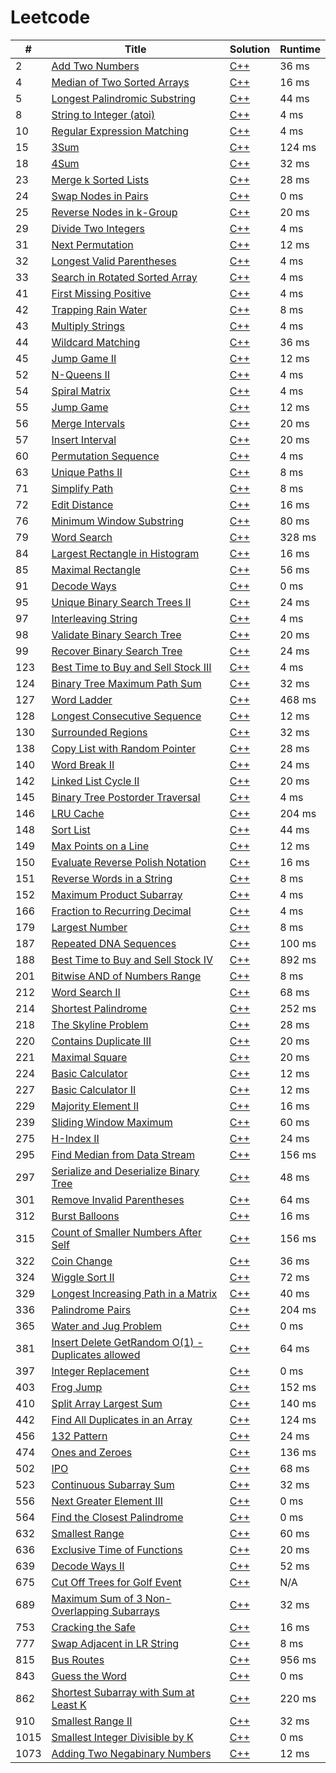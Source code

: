 # Leetcode

| # | Title | Solution | Runtime |
|---| ----- | -------- | ------- |
|2|[ Add Two Numbers](https://leetcode.com/problems/add-two-numbers/)|[C++](./solutions/2.%20Add%20Two%20NumbersC%2B%2B)|36 ms|
|4|[ Median of Two Sorted Arrays](https://leetcode.com/problems/median-of-two-sorted-arrays/)|[C++](./solutions/4.%20Median%20of%20Two%20Sorted%20ArraysC%2B%2B)|16 ms|
|5|[ Longest Palindromic Substring](https://leetcode.com/problems/longest-palindromic-substring/)|[C++](./solutions/5.%20Longest%20Palindromic%20SubstringC%2B%2B)|44 ms|
|8|[ String to Integer (atoi)](https://leetcode.com/problems/string-to-integer-atoi/)|[C++](./solutions/8.%20String%20to%20Integer%20(atoi)C%2B%2B)|4 ms|
|10|[ Regular Expression Matching](https://leetcode.com/problems/regular-expression-matching/)|[C++](./solutions/10.%20Regular%20Expression%20MatchingC%2B%2B)|4 ms|
|15|[ 3Sum](https://leetcode.com/problems/3sum/)|[C++](./solutions/15.%203SumC%2B%2B)|124 ms|
|18|[ 4Sum](https://leetcode.com/problems/4sum/)|[C++](./solutions/18.%204SumC%2B%2B)|32 ms|
|23|[ Merge k Sorted Lists](https://leetcode.com/problems/merge-k-sorted-lists/)|[C++](./solutions/23.%20Merge%20k%20Sorted%20ListsC%2B%2B)|28 ms|
|24|[ Swap Nodes in Pairs](https://leetcode.com/problems/swap-nodes-in-pairs/)|[C++](./solutions/24.%20Swap%20Nodes%20in%20PairsC%2B%2B)|0 ms|
|25|[ Reverse Nodes in k-Group](https://leetcode.com/problems/reverse-nodes-in-k-group/)|[C++](./solutions/25.%20Reverse%20Nodes%20in%20k-GroupC%2B%2B)|20 ms|
|29|[ Divide Two Integers](https://leetcode.com/problems/divide-two-integers/)|[C++](./solutions/29.%20Divide%20Two%20IntegersC%2B%2B)|4 ms|
|31|[ Next Permutation](https://leetcode.com/problems/next-permutation/)|[C++](./solutions/31.%20Next%20PermutationC%2B%2B)|12 ms|
|32|[ Longest Valid Parentheses](https://leetcode.com/problems/longest-valid-parentheses/)|[C++](./solutions/32.%20Longest%20Valid%20ParenthesesC%2B%2B)|4 ms|
|33|[ Search in Rotated Sorted Array](https://leetcode.com/problems/search-in-rotated-sorted-array/)|[C++](./solutions/33.%20Search%20in%20Rotated%20Sorted%20ArrayC%2B%2B)|4 ms|
|41|[ First Missing Positive](https://leetcode.com/problems/first-missing-positive/)|[C++](./solutions/41.%20First%20Missing%20PositiveC%2B%2B)|4 ms|
|42|[ Trapping Rain Water](https://leetcode.com/problems/trapping-rain-water/)|[C++](./solutions/42.%20Trapping%20Rain%20WaterC%2B%2B)|8 ms|
|43|[ Multiply Strings](https://leetcode.com/problems/multiply-strings/)|[C++](./solutions/43.%20Multiply%20StringsC%2B%2B)|4 ms|
|44|[ Wildcard Matching](https://leetcode.com/problems/wildcard-matching/)|[C++](./solutions/44.%20Wildcard%20MatchingC%2B%2B)|36 ms|
|45|[ Jump Game II](https://leetcode.com/problems/jump-game-ii/)|[C++](./solutions/45.%20Jump%20Game%20IIC%2B%2B)|12 ms|
|52|[ N-Queens II](https://leetcode.com/problems/n-queens-ii/)|[C++](./solutions/52.%20N-Queens%20IIC%2B%2B)|4 ms|
|54|[ Spiral Matrix](https://leetcode.com/problems/spiral-matrix/)|[C++](./solutions/54.%20Spiral%20MatrixC%2B%2B)|4 ms|
|55|[ Jump Game](https://leetcode.com/problems/jump-game/)|[C++](./solutions/55.%20Jump%20GameC%2B%2B)|12 ms|
|56|[ Merge Intervals](https://leetcode.com/problems/merge-intervals/)|[C++](./solutions/56.%20Merge%20IntervalsC%2B%2B)|20 ms|
|57|[ Insert Interval](https://leetcode.com/problems/insert-interval/)|[C++](./solutions/57.%20Insert%20IntervalC%2B%2B)|20 ms|
|60|[ Permutation Sequence](https://leetcode.com/problems/permutation-sequence/)|[C++](./solutions/60.%20Permutation%20SequenceC%2B%2B)|4 ms|
|63|[ Unique Paths II](https://leetcode.com/problems/unique-paths-ii/)|[C++](./solutions/63.%20Unique%20Paths%20IIC%2B%2B)|8 ms|
|71|[ Simplify Path](https://leetcode.com/problems/simplify-path/)|[C++](./solutions/71.%20Simplify%20PathC%2B%2B)|8 ms|
|72|[ Edit Distance](https://leetcode.com/problems/edit-distance/)|[C++](./solutions/72.%20Edit%20DistanceC%2B%2B)|16 ms|
|76|[ Minimum Window Substring](https://leetcode.com/problems/minimum-window-substring/)|[C++](./solutions/76.%20Minimum%20Window%20SubstringC%2B%2B)|80 ms|
|79|[ Word Search](https://leetcode.com/problems/word-search/)|[C++](./solutions/79.%20Word%20SearchC%2B%2B)|328 ms|
|84|[ Largest Rectangle in Histogram](https://leetcode.com/problems/largest-rectangle-in-histogram/)|[C++](./solutions/84.%20Largest%20Rectangle%20in%20HistogramC%2B%2B)|16 ms|
|85|[ Maximal Rectangle](https://leetcode.com/problems/maximal-rectangle/)|[C++](./solutions/85.%20Maximal%20RectangleC%2B%2B)|56 ms|
|91|[ Decode Ways](https://leetcode.com/problems/decode-ways/)|[C++](./solutions/91.%20Decode%20WaysC%2B%2B)|0 ms|
|95|[ Unique Binary Search Trees II](https://leetcode.com/problems/unique-binary-search-trees-ii/)|[C++](./solutions/95.%20Unique%20Binary%20Search%20Trees%20IIC%2B%2B)|24 ms|
|97|[ Interleaving String](https://leetcode.com/problems/interleaving-string/)|[C++](./solutions/97.%20Interleaving%20StringC%2B%2B)|4 ms|
|98|[ Validate Binary Search Tree](https://leetcode.com/problems/validate-binary-search-tree/)|[C++](./solutions/98.%20Validate%20Binary%20Search%20TreeC%2B%2B)|20 ms|
|99|[ Recover Binary Search Tree](https://leetcode.com/problems/recover-binary-search-tree/)|[C++](./solutions/99.%20Recover%20Binary%20Search%20TreeC%2B%2B)|24 ms|
|123|[ Best Time to Buy and Sell Stock III](https://leetcode.com/problems/best-time-to-buy-and-sell-stock-iii/)|[C++](./solutions/123.%20Best%20Time%20to%20Buy%20and%20Sell%20Stock%20IIIC%2B%2B)|4 ms|
|124|[ Binary Tree Maximum Path Sum](https://leetcode.com/problems/binary-tree-maximum-path-sum/)|[C++](./solutions/124.%20Binary%20Tree%20Maximum%20Path%20SumC%2B%2B)|32 ms|
|127|[ Word Ladder](https://leetcode.com/problems/word-ladder/)|[C++](./solutions/127.%20Word%20LadderC%2B%2B)|468 ms|
|128|[ Longest Consecutive Sequence](https://leetcode.com/problems/longest-consecutive-sequence/)|[C++](./solutions/128.%20Longest%20Consecutive%20SequenceC%2B%2B)|12 ms|
|130|[ Surrounded Regions](https://leetcode.com/problems/surrounded-regions/)|[C++](./solutions/130.%20Surrounded%20RegionsC%2B%2B)|32 ms|
|138|[ Copy List with Random Pointer](https://leetcode.com/problems/copy-list-with-random-pointer/)|[C++](./solutions/138.%20Copy%20List%20with%20Random%20PointerC%2B%2B)|28 ms|
|140|[ Word Break II](https://leetcode.com/problems/word-break-ii/)|[C++](./solutions/140.%20Word%20Break%20IIC%2B%2B)|24 ms|
|142|[ Linked List Cycle II](https://leetcode.com/problems/linked-list-cycle-ii/)|[C++](./solutions/142.%20Linked%20List%20Cycle%20IIC%2B%2B)|20 ms|
|145|[ Binary Tree Postorder Traversal](https://leetcode.com/problems/binary-tree-postorder-traversal/)|[C++](./solutions/145.%20Binary%20Tree%20Postorder%20TraversalC%2B%2B)|4 ms|
|146|[ LRU Cache](https://leetcode.com/problems/lru-cache/)|[C++](./solutions/146.%20LRU%20CacheC%2B%2B)|204 ms|
|148|[ Sort List](https://leetcode.com/problems/sort-list/)|[C++](./solutions/148.%20Sort%20ListC%2B%2B)|44 ms|
|149|[ Max Points on a Line](https://leetcode.com/problems/max-points-on-a-line/)|[C++](./solutions/149.%20Max%20Points%20on%20a%20LineC%2B%2B)|12 ms|
|150|[ Evaluate Reverse Polish Notation](https://leetcode.com/problems/evaluate-reverse-polish-notation/)|[C++](./solutions/150.%20Evaluate%20Reverse%20Polish%20NotationC%2B%2B)|16 ms|
|151|[ Reverse Words in a String](https://leetcode.com/problems/reverse-words-in-a-string/)|[C++](./solutions/151.%20Reverse%20Words%20in%20a%20StringC%2B%2B)|8 ms|
|152|[ Maximum Product Subarray](https://leetcode.com/problems/maximum-product-subarray/)|[C++](./solutions/152.%20Maximum%20Product%20SubarrayC%2B%2B)|4 ms|
|166|[ Fraction to Recurring Decimal](https://leetcode.com/problems/fraction-to-recurring-decimal/)|[C++](./solutions/166.%20Fraction%20to%20Recurring%20DecimalC%2B%2B)|4 ms|
|179|[ Largest Number](https://leetcode.com/problems/largest-number/)|[C++](./solutions/179.%20Largest%20NumberC%2B%2B)|8 ms|
|187|[ Repeated DNA Sequences](https://leetcode.com/problems/repeated-dna-sequences/)|[C++](./solutions/187.%20Repeated%20DNA%20SequencesC%2B%2B)|100 ms|
|188|[ Best Time to Buy and Sell Stock IV](https://leetcode.com/problems/best-time-to-buy-and-sell-stock-iv/)|[C++](./solutions/188.%20Best%20Time%20to%20Buy%20and%20Sell%20Stock%20IVC%2B%2B)|892 ms|
|201|[ Bitwise AND of Numbers Range](https://leetcode.com/problems/bitwise-and-of-numbers-range/)|[C++](./solutions/201.%20Bitwise%20AND%20of%20Numbers%20RangeC%2B%2B)|8 ms|
|212|[ Word Search II](https://leetcode.com/problems/word-search-ii/)|[C++](./solutions/212.%20Word%20Search%20IIC%2B%2B)|68 ms|
|214|[ Shortest Palindrome](https://leetcode.com/problems/shortest-palindrome/)|[C++](./solutions/214.%20Shortest%20PalindromeC%2B%2B)|252 ms|
|218|[ The Skyline Problem](https://leetcode.com/problems/the-skyline-problem/)|[C++](./solutions/218.%20The%20Skyline%20ProblemC%2B%2B)|28 ms|
|220|[ Contains Duplicate III](https://leetcode.com/problems/contains-duplicate-iii/)|[C++](./solutions/220.%20Contains%20Duplicate%20IIIC%2B%2B)|20 ms|
|221|[ Maximal Square](https://leetcode.com/problems/maximal-square/)|[C++](./solutions/221.%20Maximal%20SquareC%2B%2B)|20 ms|
|224|[ Basic Calculator](https://leetcode.com/problems/basic-calculator/)|[C++](./solutions/224.%20Basic%20CalculatorC%2B%2B)|12 ms|
|227|[ Basic Calculator II](https://leetcode.com/problems/basic-calculator-ii/)|[C++](./solutions/227.%20Basic%20Calculator%20IIC%2B%2B)|12 ms|
|229|[ Majority Element II](https://leetcode.com/problems/majority-element-ii/)|[C++](./solutions/229.%20Majority%20Element%20IIC%2B%2B)|16 ms|
|239|[ Sliding Window Maximum](https://leetcode.com/problems/sliding-window-maximum/)|[C++](./solutions/239.%20Sliding%20Window%20MaximumC%2B%2B)|60 ms|
|275|[ H-Index II](https://leetcode.com/problems/h-index-ii/)|[C++](./solutions/275.%20H-Index%20IIC%2B%2B)|24 ms|
|295|[ Find Median from Data Stream](https://leetcode.com/problems/find-median-from-data-stream/)|[C++](./solutions/295.%20Find%20Median%20from%20Data%20StreamC%2B%2B)|156 ms|
|297|[ Serialize and Deserialize Binary Tree](https://leetcode.com/problems/serialize-and-deserialize-binary-tree/)|[C++](./solutions/297.%20Serialize%20and%20Deserialize%20Binary%20TreeC%2B%2B)|48 ms|
|301|[ Remove Invalid Parentheses](https://leetcode.com/problems/remove-invalid-parentheses/)|[C++](./solutions/301.%20Remove%20Invalid%20ParenthesesC%2B%2B)|64 ms|
|312|[ Burst Balloons](https://leetcode.com/problems/burst-balloons/)|[C++](./solutions/312.%20Burst%20BalloonsC%2B%2B)|16 ms|
|315|[ Count of Smaller Numbers After Self](https://leetcode.com/problems/count-of-smaller-numbers-after-self/)|[C++](./solutions/315.%20Count%20of%20Smaller%20Numbers%20After%20SelfC%2B%2B)|156 ms|
|322|[ Coin Change](https://leetcode.com/problems/coin-change/)|[C++](./solutions/322.%20Coin%20ChangeC%2B%2B)|36 ms|
|324|[ Wiggle Sort II](https://leetcode.com/problems/wiggle-sort-ii/)|[C++](./solutions/324.%20Wiggle%20Sort%20IIC%2B%2B)|72 ms|
|329|[ Longest Increasing Path in a Matrix](https://leetcode.com/problems/longest-increasing-path-in-a-matrix/)|[C++](./solutions/329.%20Longest%20Increasing%20Path%20in%20a%20MatrixC%2B%2B)|40 ms|
|336|[ Palindrome Pairs](https://leetcode.com/problems/palindrome-pairs/)|[C++](./solutions/336.%20Palindrome%20PairsC%2B%2B)|204 ms|
|365|[ Water and Jug Problem](https://leetcode.com/problems/water-and-jug-problem/)|[C++](./solutions/365.%20Water%20and%20Jug%20ProblemC%2B%2B)|0 ms|
|381|[ Insert Delete GetRandom O(1) - Duplicates allowed](https://leetcode.com/problems/insert-delete-getrandom-o1-duplicates-allowed/)|[C++](./solutions/381.%20Insert%20Delete%20GetRandom%20O(1)%20-%20Duplicates%20allowedC%2B%2B)|64 ms|
|397|[ Integer Replacement](https://leetcode.com/problems/integer-replacement/)|[C++](./solutions/397.%20Integer%20ReplacementC%2B%2B)|0 ms|
|403|[ Frog Jump](https://leetcode.com/problems/frog-jump/)|[C++](./solutions/403.%20Frog%20JumpC%2B%2B)|152 ms|
|410|[ Split Array Largest Sum](https://leetcode.com/problems/split-array-largest-sum/)|[C++](./solutions/410.%20Split%20Array%20Largest%20SumC%2B%2B)|140 ms|
|442|[ Find All Duplicates in an Array](https://leetcode.com/problems/find-all-duplicates-in-an-array/)|[C++](./solutions/442.%20Find%20All%20Duplicates%20in%20an%20ArrayC%2B%2B)|124 ms|
|456|[ 132 Pattern](https://leetcode.com/problems/132-pattern/)|[C++](./solutions/456.%20132%20PatternC%2B%2B)|24 ms|
|474|[ Ones and Zeroes](https://leetcode.com/problems/ones-and-zeroes/)|[C++](./solutions/474.%20Ones%20and%20ZeroesC%2B%2B)|136 ms|
|502|[ IPO](https://leetcode.com/problems/ipo/)|[C++](./solutions/502.%20IPOC%2B%2B)|68 ms|
|523|[ Continuous Subarray Sum](https://leetcode.com/problems/continuous-subarray-sum/)|[C++](./solutions/523.%20Continuous%20Subarray%20SumC%2B%2B)|32 ms|
|556|[ Next Greater Element III](https://leetcode.com/problems/next-greater-element-iii/)|[C++](./solutions/556.%20Next%20Greater%20Element%20IIIC%2B%2B)|0 ms|
|564|[ Find the Closest Palindrome](https://leetcode.com/problems/find-the-closest-palindrome/)|[C++](./solutions/564.%20Find%20the%20Closest%20PalindromeC%2B%2B)|0 ms|
|632|[ Smallest Range](https://leetcode.com/problems/smallest-range/)|[C++](./solutions/632.%20Smallest%20RangeC%2B%2B)|60 ms|
|636|[ Exclusive Time of Functions](https://leetcode.com/problems/exclusive-time-of-functions/)|[C++](./solutions/636.%20Exclusive%20Time%20of%20FunctionsC%2B%2B)|20 ms|
|639|[ Decode Ways II](https://leetcode.com/problems/decode-ways-ii/)|[C++](./solutions/639.%20Decode%20Ways%20IIC%2B%2B)|52 ms|
|675|[ Cut Off Trees for Golf Event](https://leetcode.com/problems/cut-off-trees-for-golf-event/)|[C++](./solutions/675.%20Cut%20Off%20Trees%20for%20Golf%20EventC%2B%2B)|N/A|
|689|[ Maximum Sum of 3 Non-Overlapping Subarrays](https://leetcode.com/problems/maximum-sum-of-3-non-overlapping-subarrays/)|[C++](./solutions/689.%20Maximum%20Sum%20of%203%20Non-Overlapping%20SubarraysC%2B%2B)|32 ms|
|753|[ Cracking the Safe](https://leetcode.com/problems/cracking-the-safe/)|[C++](./solutions/753.%20Cracking%20the%20SafeC%2B%2B)|16 ms|
|777|[ Swap Adjacent in LR String](https://leetcode.com/problems/swap-adjacent-in-lr-string/)|[C++](./solutions/777.%20Swap%20Adjacent%20in%20LR%20StringC%2B%2B)|8 ms|
|815|[ Bus Routes](https://leetcode.com/problems/bus-routes/)|[C++](./solutions/815.%20Bus%20RoutesC%2B%2B)|956 ms|
|843|[ Guess the Word](https://leetcode.com/problems/guess-the-word/)|[C++](./solutions/843.%20Guess%20the%20WordC%2B%2B)|0 ms|
|862|[ Shortest Subarray with Sum at Least K](https://leetcode.com/problems/shortest-subarray-with-sum-at-least-k/)|[C++](./solutions/862.%20Shortest%20Subarray%20with%20Sum%20at%20Least%20KC%2B%2B)|220 ms|
|910|[ Smallest Range II](https://leetcode.com/problems/smallest-range-ii/)|[C++](./solutions/910.%20Smallest%20Range%20IIC%2B%2B)|32 ms|
|1015|[ Smallest Integer Divisible by K](https://leetcode.com/problems/smallest-integer-divisible-by-k/)|[C++](./solutions/1015.%20Smallest%20Integer%20Divisible%20by%20KC%2B%2B)|0 ms|
|1073|[ Adding Two Negabinary Numbers](https://leetcode.com/problems/adding-two-negabinary-numbers/)|[C++](./solutions/1073.%20Adding%20Two%20Negabinary%20NumbersC%2B%2B)|12 ms|
